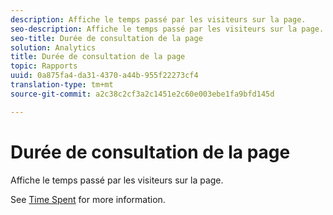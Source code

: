 ```yaml
---
description: Affiche le temps passé par les visiteurs sur la page.
seo-description: Affiche le temps passé par les visiteurs sur la page.
seo-title: Durée de consultation de la page
solution: Analytics
title: Durée de consultation de la page
topic: Rapports
uuid: 0a875fa4-da31-4370-a44b-955f22273cf4
translation-type: tm+mt
source-git-commit: a2c38c2cf3a2c1451e2c60e003ebe1fa9bfd145d

---
```



# Durée de consultation de la page

Affiche le temps passé par les visiteurs sur la page.

See [Time Spent](../../../components/c-variables/c-metrics/metrics-time-spent.md#concept_1241109A742947C9B73E5E2CA2362559) for more information.
